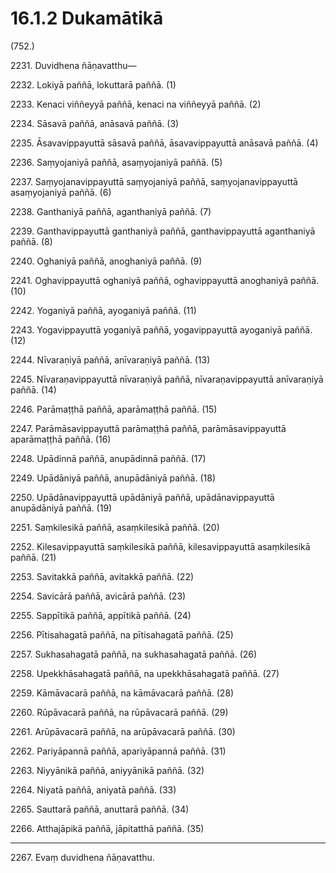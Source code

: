 

# 16.1.2 Dukamātikā




(752.)

2231\. Duvidhena ñāṇavatthu—

2232\. Lokiyā paññā, lokuttarā paññā. (1)

2233\. Kenaci viññeyyā paññā, kenaci na viññeyyā paññā. (2)

2234\. Sāsavā paññā, anāsavā paññā. (3)

2235\. Āsavavippayuttā sāsavā paññā, āsavavippayuttā anāsavā paññā. (4)

2236\. Saṃyojaniyā paññā, asaṃyojaniyā paññā. (5)

2237\. Saṃyojanavippayuttā saṃyojaniyā paññā, saṃyojanavippayuttā asaṃyojaniyā paññā. (6)

2238\. Ganthaniyā paññā, aganthaniyā paññā. (7)

2239\. Ganthavippayuttā ganthaniyā paññā, ganthavippayuttā aganthaniyā paññā. (8)

2240\. Oghaniyā paññā, anoghaniyā paññā. (9)

2241\. Oghavippayuttā oghaniyā paññā, oghavippayuttā anoghaniyā paññā. (10)

2242\. Yoganiyā paññā, ayoganiyā paññā. (11)

2243\. Yogavippayuttā yoganiyā paññā, yogavippayuttā ayoganiyā paññā. (12)

2244\. Nīvaraṇiyā paññā, anīvaraṇiyā paññā. (13)

2245\. Nīvaraṇavippayuttā nīvaraṇiyā paññā, nīvaraṇavippayuttā anīvaraṇiyā paññā. (14)

2246\. Parāmaṭṭhā paññā, aparāmaṭṭhā paññā. (15)

2247\. Parāmāsavippayuttā parāmaṭṭhā paññā, parāmāsavippayuttā aparāmaṭṭhā paññā. (16)

2248\. Upādinnā paññā, anupādinnā paññā. (17)

2249\. Upādāniyā paññā, anupādāniyā paññā. (18)

2250\. Upādānavippayuttā upādāniyā paññā, upādānavippayuttā anupādāniyā paññā. (19)

2251\. Saṃkilesikā paññā, asaṃkilesikā paññā. (20)

2252\. Kilesavippayuttā saṃkilesikā paññā, kilesavippayuttā asaṃkilesikā paññā. (21)

2253\. Savitakkā paññā, avitakkā paññā. (22)

2254\. Savicārā paññā, avicārā paññā. (23)

2255\. Sappītikā paññā, appītikā paññā. (24)

2256\. Pītisahagatā paññā, na pītisahagatā paññā. (25)

2257\. Sukhasahagatā paññā, na sukhasahagatā paññā. (26)

2258\. Upekkhāsahagatā paññā, na upekkhāsahagatā paññā. (27)

2259\. Kāmāvacarā paññā, na kāmāvacarā paññā. (28)

2260\. Rūpāvacarā paññā, na rūpāvacarā paññā. (29)

2261\. Arūpāvacarā paññā, na arūpāvacarā paññā. (30)

2262\. Pariyāpannā paññā, apariyāpannā paññā. (31)

2263\. Niyyānikā paññā, aniyyānikā paññā. (32)

2264\. Niyatā paññā, aniyatā paññā. (33)

2265\. Sauttarā paññā, anuttarā paññā. (34)

2266\. Atthajāpikā paññā, jāpitatthā paññā. (35)

---

2267\. Evaṃ duvidhena ñāṇavatthu.





